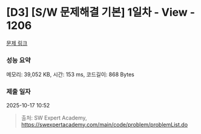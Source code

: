 # [D3] [S/W 문제해결 기본] 1일차 - View - 1206 

[문제 링크](https://swexpertacademy.com/main/code/problem/problemDetail.do?contestProbId=AV134DPqAA8CFAYh) 

### 성능 요약

메모리: 39,052 KB, 시간: 153 ms, 코드길이: 868 Bytes

### 제출 일자

2025-10-17 10:52



> 출처: SW Expert Academy, https://swexpertacademy.com/main/code/problem/problemList.do